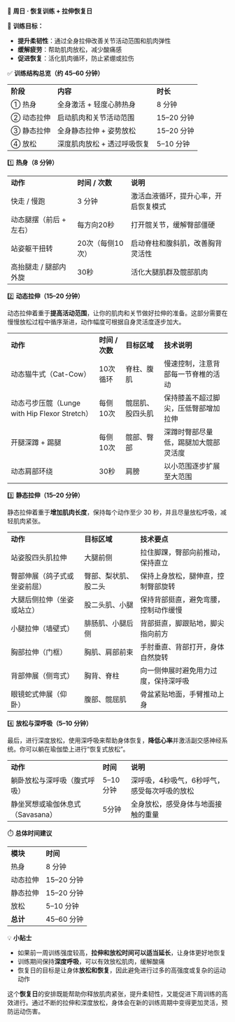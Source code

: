 🧘 **周日 · 恢复训练 + 拉伸恢复日**

🎯 **训练目标：**

- **提升柔韧性**：通过全身拉伸改善关节活动范围和肌肉弹性
- **缓解疲劳**：帮助肌肉放松，减少酸痛感
- **促进恢复**：活化肌肉循环，防止紧绷或拉伤

  

✅ **训练结构总览（约 45–60 分钟）**

|   |   |   |
|---|---|---|
|**阶段**|**内容**|**时长**|
|① 热身|全身激活 + 轻度心肺热身|8 分钟|
|② 动态拉伸|启动肌肉和关节活动范围|15–20 分钟|
|③ 静态拉伸|全身静态拉伸 + 姿势放松|15–20 分钟|
|④ 放松|深度肌肉放松 + 透过呼吸恢复|5–10 分钟|

1️⃣ **热身（8 分钟）**

|   |   |   |
|---|---|---|
|**动作**|**时间** **/** **次数**|**说明**|
|快走 / 慢跑|3 分钟|激活血液循环，提升心率，开启恢复模式|
|动态腿摆（前后 + 左右）|每方向20秒|打开髋关节，缓解臀部僵硬|
|站姿躯干扭转|20次（每侧10次）|启动脊柱和腹斜肌，改善胸背灵活性|
|高抬腿走 / 腿部内外旋|30秒|活化大腿肌群及髋部肌肉|

2️⃣ **动态拉伸（15–20 分钟）**

动态拉伸着重于**提高活动范围**，让你的肌肉和关节做好拉伸的准备。这部分需要在慢慢放松过程中循序渐进，动作幅度可根据自身灵活度逐步加大。

|   |   |   |   |
|---|---|---|---|
|**动作**|**时间** **/** **次数**|**目标区域**|**技术说明**|
|动态猫牛式（Cat-Cow）|10次循环|脊柱、腹肌|慢速控制，注意背部每一节脊椎的活动|
|动态弓步压髋（Lunge with Hip Flexor Stretch）|每侧10次|髋屈肌、股四头肌|保持膝盖不超过脚尖，压低臀部增加拉伸|
|开腿深蹲 + 踢腿|每侧10次|髋部、臀部|深蹲时臀部尽量低，踢腿加大髋部灵活度|
|动态肩部环绕|30秒|肩膀|以小范围逐步扩展至大范围|

3️⃣ **静态拉伸（15–20 分钟）**

静态拉伸着重于**增加肌肉长度**，保持每个动作至少 30 秒，并且尽量放松呼吸，减轻肌肉紧张。

|   |   |   |
|---|---|---|
|**动作**|**目标区域**|**技术要点**|
|站姿股四头肌拉伸|大腿前侧|拉住脚踝，臀部向前推动，保持直立|
|臀部伸展（鸽子式或坐姿前屈）|臀部、梨状肌、股二头|保持上身放松，腿伸直，控制臀部旋转|
|大腿后侧拉伸（坐姿或站立）|股二头肌、小腿|保持背部挺直，避免弯腰，控制动作缓慢|
|小腿拉伸（墙壁式）|腓肠肌、小腿后侧|背部挺直，脚跟贴地，脚尖指向前方|
|胸部拉伸（门框）|胸肌、肩部前束|手肘垂直、背部打开，身体自然旋转|
|背部伸展（侧弯式）|胸背、脊柱|向一侧伸展时避免用力过度，保持深呼吸|
|眼镜蛇式伸展（仰卧）|腹部、髋屈肌|骨盆紧贴地面，手臂推动上身|

4️⃣ **放松与深呼吸（5–10 分钟）**

最后，进行深度放松，使用深呼吸来帮助身体恢复，**降低心率**并激活副交感神经系统。你可以躺在瑜伽垫上进行“恢复式放松”。

|   |   |   |
|---|---|---|
|**动作**|**时间**|**说明**|
|躺卧放松与深呼吸（腹式呼吸）|5–10分钟|深呼吸，4秒吸气，6秒呼气，感受每次呼吸的放松|
|静坐冥想或瑜伽休息式（Savasana）|5分钟|全身放松，感受身体与地面接触的重量|

⏱️ **总体时间建议**

|   |   |
|---|---|
|**模块**|**时间**|
|热身|8 分钟|
|动态拉伸|15–20 分钟|
|静态拉伸|15–20 分钟|
|放松|5–10 分钟|
|**总计**|45–60 分钟|

💡 **小贴士**

- 如果前一周训练强度较高，**拉伸和放松时间可以适当延长**，让身体更好地恢复
- 训练期间保持**深度呼吸**，可以有效放松肌肉，缓解酸痛
- 恢复日的目标是让身体**放松和恢复**，因此避免进行过多的高强度或复杂的运动动作

  

这个**恢复日**的安排既能帮助你释放肌肉紧张，提升柔韧性，又能促进下周训练的高效进行。通过不断的拉伸和深度放松，身体会在新的训练周期中变得更加灵活，预防运动伤害。